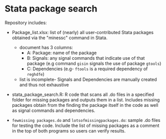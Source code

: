 # Stata package search
Repository includes:
- Package_list.xlsx: list of (nearly) all user-contributed Stata packages obtained via the "minessc" command in Stata.
  - document has 3 columns: 
      - A: Package: name of the package 
      - B: Signals: any signal commands that indicate use of that package (e.g command `gisin` signals the use of package `gtools`)
      - C: Dependencies (e.g- `ftools` is a required dependency of `reghdfe`)
  - list is incomplete- Signals and Dependencies are manually created and thus not exhaustive


- stata_package_search.R: R code that scans all .do files in a specified folder for missing packages and outputs them in a list. Includes missing packages obtain from the finding the package itself in the code as well as signal commands and dependencies.  

- `fewmissing packages.do` and `lotsofmissingpackages.do`: sample .do files for testing the code. Include the list of missing packages as a comment in the top of both programs so users can verify results.  



